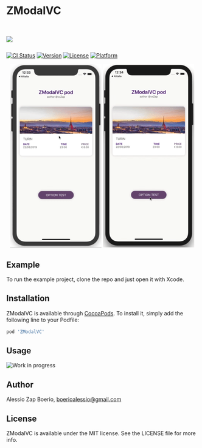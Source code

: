 # ZModalVC
# ![](https://i.imgur.com/FtwlXJL.png)

[![CI Status](https://img.shields.io/travis/Alessio%20Zap%20Boerio/ZModalVC.svg?style=flat)](https://travis-ci.org/Alessio%20Zap%20Boerio/ZModalVC)
[![Version](https://img.shields.io/cocoapods/v/ZModalVC.svg?style=flat)](https://cocoapods.org/pods/ZModalVC)
[![License](https://img.shields.io/cocoapods/l/ZModalVC.svg?style=flat)](https://cocoapods.org/pods/ZModalVC)
[![Platform](https://img.shields.io/cocoapods/p/ZModalVC.svg?style=flat)](https://cocoapods.org/pods/ZModalVC)

<p align="center">
    <img src="https://github.com/xxZap/ZModalVC/blob/master/Github/Demo1.gif" width="240" height="480" alt="Sliding Panel demo1">
    <img src="https://github.com/xxZap/ZModalVC/blob/master/Github/Demo2.gif" width="240" height="480" alt="Sliding Panel demo1">
</p>

## Example

To run the example project, clone the repo and just open it with Xcode.

## Installation

ZModalVC is available through [CocoaPods](https://cocoapods.org). To install
it, simply add the following line to your Podfile:

```ruby
pod 'ZModalVC'
```

## Usage
<p align="left">
    <img src="https://cdn.pixabay.com/photo/2017/06/16/07/26/under-construction-2408062_960_720.png" width="225" height="80" alt="Work in progress">
</p>

## Author

Alessio Zap Boerio, boerioalessio@gmail.com

## License

ZModalVC is available under the MIT license. See the LICENSE file for more info.

